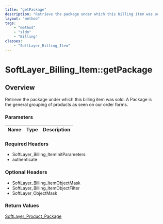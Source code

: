 ```yaml
---
title: "getPackage"
description: "Retrieve the package under which this billing item was sold. A Package is the general grouping of products as seen on ou... "
layout: "method"
tags:
    - "method"
    - "sldn"
    - "Billing"
classes:
    - "SoftLayer_Billing_Item"
---
```

# SoftLayer_Billing_Item::getPackage
## Overview 
Retrieve the package under which this billing item was sold. A Package is the general grouping of products as seen on our order forms.

### Parameters 
|Name | Type | Description |
| --- | --- | --- |


### Required Headers
* SoftLayer_Billing_ItemInitParameters
* authenticate

### Optional Headers
* SoftLayer_Billing_ItemObjectMask
* SoftLayer_Billing_ItemObjectFilter
* SoftLayer_ObjectMask

### Return Values
<a href='/reference/datatypes/SoftLayer_Product_Package'>SoftLayer_Product_Package </a>

